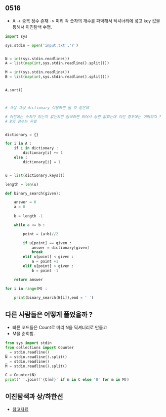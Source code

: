 ## 0516
- A -> 중복 정수 존재 -> 미리 각 숫자의 개수를 파악해서 딕셔너리에 넣고 key 값을 통해서 이진탐색 수행.


```python
import sys

sys.stdin = open('input.txt','r')


N = int(sys.stdin.readline())
A = list(map(int,sys.stdin.readline().split()))

M = int(sys.stdin.readline())
B = list(map(int,sys.stdin.readline().split()))


A.sort()



# 사실 그냥 dictionary 이용하면 될 것 같은데

# 이전에는 숫자가 있는지 없는지만 탐색하면 되어서 상관 없었는데 이런 경우에는 어떡하지 ?
# B의 정수는 유일


dictionary = {}

for i in A :
    if i in dictionary :
        dictionary[i] += 1
    else :
        dictionary[i] = 1


u = list(dictionary.keys())

length = len(u)

def binary_search(given):

    answer = 0
    a = 0
    
    b = length -1

    while a <= b :

        point = (a+b)//2

        if u[point] == given :
            answer = dictionary[given]
            break
        elif u[point] < given :
            a = point +1
        elif u[point] > given :
            b = point -1

    return answer

for i in range(M) :
    
    print(binary_search(B[i]),end = ' ')
```
## 다른 사람들은 어떻게 풀었을까 ?

- 빠른 코드들은 Count로 미리 N을 딕셔너리로 만들고 
- M을 순회함.

```python
from sys import stdin
from collections import Counter
_ = stdin.readline()
N = stdin.readline().split()
_ = stdin.readline()
M = stdin.readline().split()

C = Counter(N)
print(' '.join(f'{C[m]}' if m in C else '0' for m in M))

```



## 이진탐색과 상/하한선
- [참고자료](https://codingmovie.tistory.com/42)

